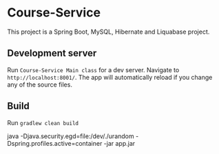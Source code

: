 # Course-Service

This project is a Spring Boot, MySQL, Hibernate and Liquabase project.

## Development server

Run `Course-Service Main class` for a dev server. Navigate to `http://localhost:8001/`. The app will automatically reload if you change any of the source files.

## Build

Run `gradlew clean build`

java -Djava.security.egd=file:/dev/./urandom -Dspring.profiles.active=container -jar app.jar
